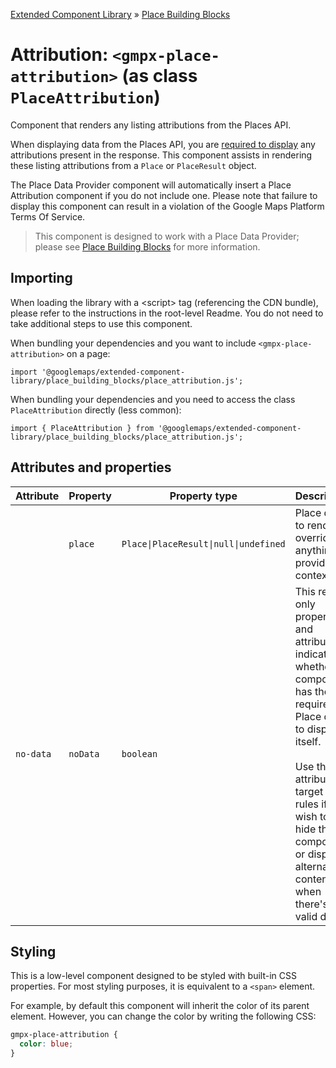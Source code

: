 [Extended Component Library](../../../README.md) » [Place Building Blocks](../README.md)

# Attribution: `<gmpx-place-attribution>` (as class `PlaceAttribution`)

Component that renders any listing attributions from the Places API.

When displaying data from the Places API, you are [required to
display](https://developers.google.com/maps/documentation/places/web-service/policies?utm_source=github&utm_medium=documentation&utm_campaign=&utm_content=web_components#other_attribution_requirements)
any attributions present in the response. This component assists in rendering
these listing attributions from a `Place` or `PlaceResult` object.

The Place Data Provider component will automatically insert a Place
Attribution component if you do not include one. Please note that failure to
display this component can result in a violation of the Google Maps Platform
Terms Of Service.

> This component is designed to work with a Place Data Provider; please see [Place Building Blocks](../README.md) for more information.

## Importing

When loading the library with a &lt;script&gt; tag (referencing the CDN bundle), please refer to the instructions in the root-level Readme. You do not need to take additional steps to use this component.

When bundling your dependencies and you want to include `<gmpx-place-attribution>` on a page:

```
import '@googlemaps/extended-component-library/place_building_blocks/place_attribution.js';
```

When bundling your dependencies and you need to access the class `PlaceAttribution` directly (less common):

```
import { PlaceAttribution } from '@googlemaps/extended-component-library/place_building_blocks/place_attribution.js';
```

## Attributes and properties

| Attribute | Property | Property type                         | Description                                                                                                                                                                                                                                                      | Default | Reflects? |
| --------- | -------- | ------------------------------------- | ---------------------------------------------------------------------------------------------------------------------------------------------------------------------------------------------------------------------------------------------------------------- | ------- | --------- |
|           | `place`  | `Place\|PlaceResult\|null\|undefined` | Place data to render, overriding anything provided by context.                                                                                                                                                                                                   |         | ❌         |
| `no-data` | `noData` | `boolean`                             | This read-only property and attribute indicate whether the component has the required Place data to display itself.<br/><br/>Use the attribute to target CSS rules if you wish to hide this component, or display alternate content, when there's no valid data. | `true`  | ✅         |

## Styling

This is a low-level component designed to be styled with built-in CSS properties. For most styling purposes, it is equivalent to a `<span>` element.

For example, by default this component will inherit the color of its parent element. However, you can change the color by writing the following CSS:


```css
gmpx-place-attribution {
  color: blue;
}
```



